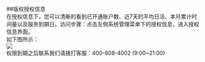##版权授权信息  
在授权信息下，您可以清晰的看到已开通账户数、近7天的平均日活、本月累计时间量以及服务到期日。访问步骤：点击左侧系统管理菜单下的授权信息，进入授权信息界面。  
如下图所示：  
![](http://www.shujike.com/images/h5/quanxian.png)   
权限到期之后联系我们请拨打客服：400-808-4002 (9:00~21:00)  
